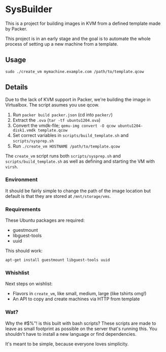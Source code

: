 # SysBuilder

This is a project for building images in KVM from a defined template made by
Packer.

This project is in an early stage and the goal is to automate the whole process
of setting up a new machine from a template.

## Usage

    sudo ./create_vm mymachine.example.com /path/to/template.qcow

## Details

Due to the lack of KVM support in Packer, we're building the image in
Virtualbox. The script asumes you use qcow.

1. Run `packer build packer.json` (cd into `packer/`)
2. Extract the `.ova` (`tar -tf ubuntu1204.ova`)
3. Convert the vmdk-file; `qemu-img convert -O qcow ubuntu1204-disk1.vmdk template.qcow`
4. Set correct variables in `scripts/build_template.sh` and `scripts/sysprep.sh`
5. Run `./create_vm HOSTNAME /path/to/template.qcow`

The `create_vm` script runs both `scripts/sysprep.sh` and `scripts/build_template.sh` as
well as defining and starting the VM with `virsh`.

### Environment

It should be fairly simple to change the path of the image location but default
is that they are stored at `/mnt/storage/vms`.

### Requirements

These Ubuntu packages are required:

* guestmount
* libguest-tools
* uuid

This should work:

    apt-get install guestmount libguest-tools uuid

### Whishlist

Next steps on wishlist:
* Flavors in `create_vm`, like small, medium, large (like tshirts omg!)
* An API to copy and create machines via HTTP from template

### Wat?

Why the #$%"! is this built with bash scripts? These scripts are made to leave
as small footprint as possible on the server that's running this. You shouldn't
have to install a new language or find dependencies.

It's meant to be simple, because everyone loves simplicity.
